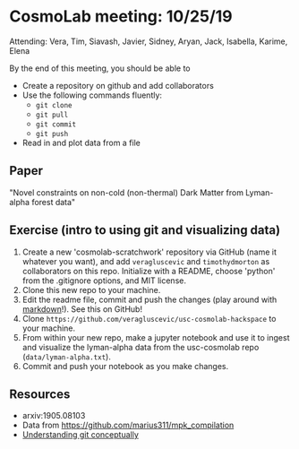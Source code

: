 # CosmoLab meeting: 10/25/19

Attending: Vera, Tim, Siavash, Javier, Sidney, Aryan, Jack, Isabella, Karime, Elena

By the end of this meeting, you should be able to

* Create a repository on github and add collaborators
* Use the following commands fluently:
  * `git clone`
  * `git pull`
  * `git commit`
  * `git push`
* Read in and plot data from a file

## Paper

"Novel constraints on non-cold (non-thermal) Dark Matter from Lyman-alpha forest data"



## Exercise (intro to using git and visualizing data)

1. Create a new 'cosmolab-scratchwork' repository via GitHub (name it whatever you want),
and add `veragluscevic` and `timothydmorton` as collaborators on this repo.
Initialize with a README, choose 'python' from the .gitignore options, and MIT
license.
2. Clone this new repo to your machine.
3. Edit the readme file, commit and push the changes (play around with [markdown](https://www.markdownguide.org/cheat-sheet/)!).  See this on GitHub!
4. Clone `https://github.com/veragluscevic/usc-cosmolab-hackspace` to your machine.
5. From within your new repo, make a jupyter notebook and use it to ingest
and visualize the lyman-alpha data from the usc-cosmolab repo (`data/lyman-alpha.txt`).
6. Commit and push your notebook as you make changes.

## Resources

* arxiv:1905.08103
* Data from https://github.com/marius311/mpk_compilation
* [Understanding git conceptually](https://www.sbf5.com/~cduan/technical/git/)
